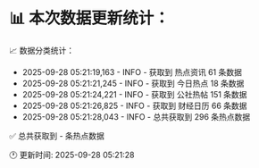 📊 本次数据更新统计：
==========================

📈 数据分类统计：
- 2025-09-28 05:21:19,163 - INFO - 获取到 热点资讯 61 条数据
- 2025-09-28 05:21:21,245 - INFO - 获取到 今日热点 18 条数据
- 2025-09-28 05:21:24,221 - INFO - 获取到 公社热帖 151 条数据
- 2025-09-28 05:21:26,825 - INFO - 获取到 财经日历 66 条数据
- 2025-09-28 05:21:28,043 - INFO - 总共获取到 296 条热点数据

✅ 总共获取到 - 条热点数据

🕐 更新时间: 2025-09-28 05:21:28

